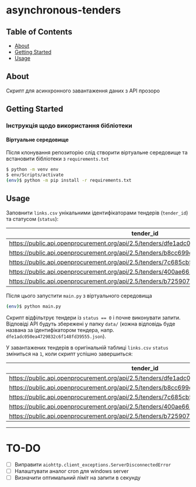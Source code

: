 # asynchronous-tenders

## Table of Contents
+ [About](#about)
+ [Getting Started](#getting_started)
+ [Usage](#usage)

## About <a name = "about"></a>
Скрипт для асинхронного завантаження даних з АРІ прозоро

## Getting Started <a name = "getting_started"></a>
### Інструкція щодо використання бібліотеки

#### Віртуальне середовище
Після клонування репозиторію слід створити віртуальне середовище та встановити бібліотеки з `requirements.txt`
```bash
$ python -m venv env
$ env/Scripts/activate
(env)$ python -m pip install -r requirements.txt 
```

## Usage <a name = "usage"></a>
Заповнити `links.csv` унікальними ідентифікаторами тендерів (`tender_id`) та статусом (`status`):

|tender_id|status|
|---------|------|
|https://public.api.openprocurement.org/api/2.5/tenders/dfe1adc050ea4729832c6f148fd39555|0|
|https://public.api.openprocurement.org/api/2.5/tenders/b8cc699d53ef45f6a7daaf3bd9e7f904|0|
|https://public.api.openprocurement.org/api/2.5/tenders/7c685cb5459f4cae93c702923ee2525d|0|
|https://public.api.openprocurement.org/api/2.5/tenders/400ae661a1d744988db3dd2c1e72c281|0|
|https://public.api.openprocurement.org/api/2.5/tenders/b725907aac6b4883b5f345356b6a5cc7|0|


Після цього запустити `main.py` з віртуального середовища
```bash
(env)$ python main.py
```

Скрипт відфільтрує тендери із `status == 0` і почне виконувати запити. 
Відповіді АРІ будуть збережені у папку `data/` (кожна відповідь буде названа за ідентифікатором тендера, напр. `dfe1adc050ea4729832c6f148fd39555.json`). 

У завантажених тендерів в оригінальній таблиці `links.csv` `status` зміниться на `1`, коли скрипт успішно завершиться: 


|tender_id|status|
|---------|------|
|https://public.api.openprocurement.org/api/2.5/tenders/dfe1adc050ea4729832c6f148fd39555|1|
|https://public.api.openprocurement.org/api/2.5/tenders/b8cc699d53ef45f6a7daaf3bd9e7f904|1|
|https://public.api.openprocurement.org/api/2.5/tenders/7c685cb5459f4cae93c702923ee2525d|1|
|https://public.api.openprocurement.org/api/2.5/tenders/400ae661a1d744988db3dd2c1e72c281|0|
|https://public.api.openprocurement.org/api/2.5/tenders/b725907aac6b4883b5f345356b6a5cc7|0|


---

# TO-DO
* [ ] Виправити `aiohttp.client_exceptions.ServerDisconnectedError`
* [ ] Налаштувати аналог cron для windows server
* [ ] Визначити оптимальний ліміт на запити в секунду